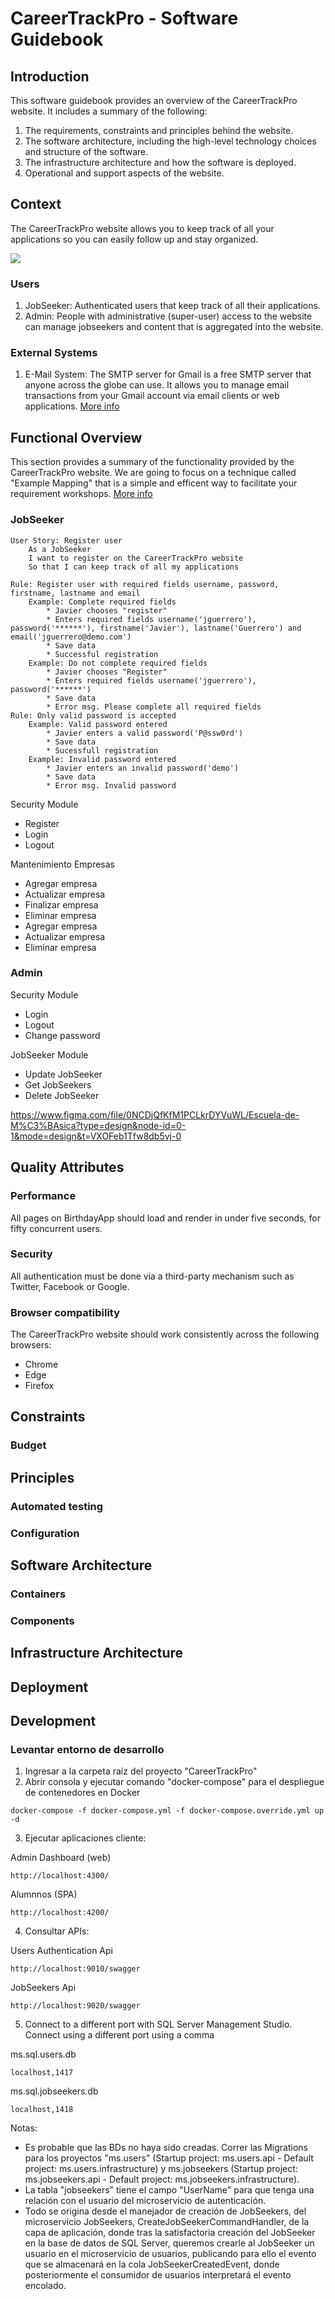 # CareerTrackPro - Software Guidebook

## Introduction

This software guidebook provides an overview of the CareerTrackPro website. It includes a
summary of the following:

1. The requirements, constraints and principles behind the website.
2. The software architecture, including the high-level technology choices and structure of
   the software.
3. The infrastructure architecture and how the software is deployed.
4. Operational and support aspects of the website.

## Context

The CareerTrackPro website allows you to keep track of all your applications so you can easily follow up and stay organized.

![](https://drive.google.com/uc?id=1WkzdFAeVOG7KocJSl7oOvSkv6YS9TxXa_)

### Users

1. JobSeeker: Authenticated users that keep track of all their applications.
2. Admin: People with administrative (super-user) access to the website can manage jobseekers and content that is aggregated into the website.

### External Systems

1. E-Mail System: The SMTP server for Gmail is a free SMTP server that anyone across the globe can use. It allows you to manage email transactions from your Gmail account via email clients or web applications. [More info](https://www.siteground.com/kb/gmail-smtp-server/)

## Functional Overview

This section provides a summary of the functionality provided by the CareerTrackPro website. We are going to focus on a technique called "Example Mapping" that is a simple and efficent way to facilitate your requirement workshops. [More info](https://blog.nicopaez.com/2023/04/05/introduccion-al-mapeo-de-ejemplos-example-mapping/)

### JobSeeker

```
User Story: Register user
    As a JobSeeker
    I want to register on the CareerTrackPro website
    So that I can keep track of all my applications

Rule: Register user with required fields username, password, firstname, lastname and email
    Example: Complete required fields
        * Javier chooses "register"
        * Enters required fields username('jguerrero'), password('******'), firstname('Javier'), lastname('Guerrero') and email('jguerrero@demo.com')
        * Save data
        * Successful registration
    Example: Do not complete required fields
        * Javier chooses "Register"
        * Enters required fields username('jguerrero'), password('******')
        * Save data
        * Error msg. Please complete all required fields
Rule: Only valid password is accepted
    Example: Valid password entered
        * Javier enters a valid password('P@ssw0rd')
        * Save data
        * Sucessfull registration
    Example: Invalid password entered
        * Javier enters an invalid password('demo')
        * Save data
        * Error msg. Invalid password
```

Security Module

- Register
- Login
- Logout

Mantenimiento Empresas

- Agregar empresa
- Actualizar empresa
- Finalizar empresa
- Eliminar empresa
- Agregar empresa
- Actualizar empresa
- Eliminar empresa

### Admin

Security Module

- Login
- Logout
- Change password

JobSeeker Module

- Update JobSeeker
- Get JobSeekers
- Delete JobSeeker

https://www.figma.com/file/0NCDjQfKfM1PCLkrDYVuWL/Escuela-de-M%C3%BAsica?type=design&node-id=0-1&mode=design&t=VXOFeb1Tfw8db5vj-0

## Quality Attributes

### Performance

All pages on BirthdayApp should load and render in under five seconds, for fifty concurrent users.

### Security

All authentication must be done via a third-party mechanism such as Twitter, Facebook or Google.

### Browser compatibility

The CareerTrackPro website should work consistently across the following browsers:

- Chrome
- Edge
- Firefox

## Constraints

### Budget

## Principles

### Automated testing

### Configuration

## Software Architecture

### Containers

### Components

## Infrastructure Architecture

## Deployment

## Development

### Levantar entorno de desarrollo

1. Ingresar a la carpeta raíz del proyecto "CareerTrackPro"
2. Abrir consola y ejecutar comando "docker-compose" para el despliegue de contenedores en Docker

```
docker-compose -f docker-compose.yml -f docker-compose.override.yml up -d
```

3. Ejecutar aplicaciones cliente:

Admin Dashboard (web)

```
http://localhost:4300/
```

Alumnnos (SPA)

```
http://localhost:4200/
```

4. Consultar APIs:

Users Authentication Api

```
http://localhost:9010/swagger
```

JobSeekers Api

```
http://localhost:9020/swagger
```

5. Connect to a different port with SQL Server Management Studio. Connect using a different port using a comma

ms.sql.users.db

```
localhost,1417
```

ms.sql.jobseekers.db

```
localhost,1418
```

Notas:

- Es probable que las BDs no haya sido creadas. Correr las Migrations para los proyectos "ms.users" (Startup project: ms.users.api - Default project: ms.users.infrastructure) y ms.jobseekers (Startup project: ms.jobseekers.api - Default project: ms.jobseekers.infrastructure).
- La tabla "jobseekers" tiene el campo "UserName" para que tenga una relación con el usuario del microservicio de autenticación.
- Todo se origina desde el manejador de creación de JobSeekers, del microservicio JobSeekers, CreateJobSeekerCommandHandler, de la capa de aplicación, donde tras la satisfactoria creación del JobSeeker en la base de datos de SQL Server, queremos crearle al JobSeeker un usuario en el microservicio de usuarios, publicando para ello el evento que se almacenará en la cola JobSeekerCreatedEvent, donde posteriormente el consumidor de usuarios interpretará el evento encolado.
